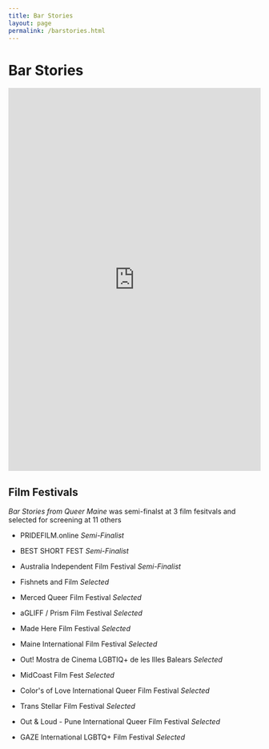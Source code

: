 ```yaml
---
title: Bar Stories
layout: page
permalink: /barstories.html
---
```


# Bar Stories

<div class="row justify-content-center">
    <div class="col-6">
        <div style="display: flex; justify-content: center;">
            <iframe id="kaltura_player" src="https://cdnapisec.kaltura.com/p/2189801/sp/218980100/embedIframeJs/uiconf_id/44739341/partner_id/2189801?iframeembed=true&playerId=kaltura_player&entry_id=1_58hxq96h&flashvars[streamerType]=auto&amp;flashvars[localizationCode]=en&amp;flashvars[sideBarContainer.plugin]=true&amp;flashvars[sideBarContainer.position]=left&amp;flashvars[sideBarContainer.clickToClose]=true&amp;flashvars[chapters.plugin]=true&amp;flashvars[chapters.layout]=vertical&amp;flashvars[chapters.thumbnailRotator]=false&amp;flashvars[streamSelector.plugin]=true&amp;flashvars[EmbedPlayer.SpinnerTarget]=videoHolder&amp;flashvars[dualScreen.plugin]=true&amp;flashvars[hotspots.plugin]=1&amp;flashvars[Kaltura.addCrossoriginToIframe]=true&amp;&wid=1_5r8hdixt" width="608" height="765" allowfullscreen webkitallowfullscreen mozAllowFullScreen allow="autoplay *; fullscreen; encrypted-media *" sandbox="allow-downloads allow-forms allow-same-origin allow-scripts allow-top-navigation allow-pointer-lock allow-popups allow-modals allow-orientation-lock allow-popups-to-escape-sandbox allow-presentation allow-top-navigation-by-user-activation" frameborder="0" title="Bar Stories"></iframe>
        </div>
    </div>
</div>

## Film Festivals

*Bar Stories from Queer Maine* was semi-finalst at 3 film fesitvals and selected for screening at 11 others

- PRIDEFILM.online *Semi-Finalist* 

- BEST SHORT FEST *Semi-Finalist* 

- Australia Independent Film Festival *Semi-Finalist*

- Fishnets and Film *Selected*

- Merced Queer Film Festival *Selected*

- aGLIFF / Prism Film Festival *Selected*

- Made Here Film Festival *Selected*

- Maine International Film Festival *Selected*

- Out! Mostra de Cinema LGBTIQ+ de les Illes Balears *Selected*

- MidCoast Film Fest *Selected*

- Color's of Love International Queer Film Festival *Selected*

- Trans Stellar Film Festival *Selected*

- Out & Loud - Pune International Queer Film Festival *Selected*

- GAZE International LGBTQ+ Film Festival *Selected*